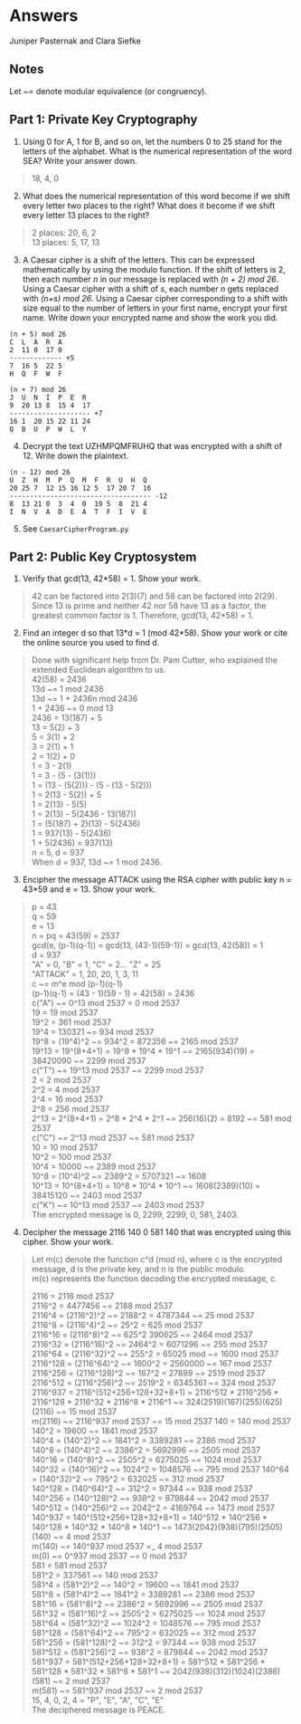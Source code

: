 # Answers

Juniper Pasternak and Clara Siefke

## Notes

Let \~= denote modular equivalence (or congruency).

## Part 1: Private Key Cryptography

1. Using 0 for A, 1 for B, and so on, let the numbers 0 to 25 stand for the letters of the alphabet. What is the numerical representation of the word SEA? Write your answer down.

> 18, 4, 0

2. What does the numerical representation of this word become if we shift every letter two places to the right? What does it become if we shift every letter 13 places to the right?

> 2 places: 20, 6, 2  
> 13 places: 5, 17, 13  

3. A Caesar cipher is a shift of the letters. This can be expressed mathematically by using the modulo function. If the shift of letters is 2, then each number _n_ in our message is replaced with _(n + 2) mod 26_. Using a Caesar cipher with a shift of _s_, each number _n_ gets replaced with _(n+s) mod 26_. Using a Caesar cipher corresponding to a shift with size equal to the number of letters in your first name, encrypt your first name. Write down your encrypted name and show the work you did.

```text
(n + 5) mod 26
C  L  A  R  A
2  11 0  17 0
------------- +5
7  16 5  22 5
H  Q  F  W  F

(n + 7) mod 26
J  U  N  I  P  E  R
9  20 13 8  15 4  17
-------------------- +7
16 1  20 15 22 11 24
Q  B  U  P  W  L  Y
```

4. Decrypt the text UZHMPQMFRUHQ that was encrypted with a shift of 12. Write down the plaintext.

```text
(n - 12) mod 26
U  Z  H  M  P  Q  M  F  R  U  H  Q
20 25 7  12 15 16 12 5  17 20 7  16
----------------------------------- -12
8  13 21 0  3  4  0  19 5  8  21 4
I  N  V  A  D  E  A  T  F  I  V  E
```

5. See `CaesarCipherProgram.py`

## Part 2: Public Key Cryptosystem

1. Verify that gcd(13, 42\*58) = 1. Show your work.

> 42 can be factored into 2(3)(7) and 58 can be factored into 2(29). Since 13 is prime and neither 42 nor 58 have 13 as a factor, the greatest common factor is 1. Therefore, gcd(13, 42\*58) = 1.

2. Find an integer d so that 13\*d = 1 (mod 42\*58). Show your work or cite the online source you used to find d.

> Done with significant help from Dr. Pam Cutter, who explained the extended Euclidean algorithm to us.  
> 42(58) = 2436  
> 13d \~= 1 mod 2436  
> 13d \~= 1 + 2436n mod 2436  
> 1 + 2436 \~= 0 mod 13  
> 2436 = 13(187) + 5  
> 13 = 5(2) + 3  
> 5 = 3(1) + 2  
> 3 = 2(1) + 1  
> 2 = 1(2) + 0  
> 1 = 3 - 2(1)  
> 1 = 3 - (5 - (3(1)))  
> 1 = (13 - (5(2))) - (5 - (13 - 5(2)))  
> 1 = 2(13 - 5(2)) + 5  
> 1 = 2(13) - 5(5)  
> 1 = 2(13) - 5(2436 - 13(187))  
> 1 = (5(187) + 2)(13) - 5(2436)  
> 1 = 937(13) - 5(2436)  
> 1 + 5(2436) = 937(13)  
> n = 5, d = 937  
> When d = 937, 13d \~= 1 mod 2436.  

3. Encipher the message ATTACK using the RSA cipher with public key n = 43\*59 and e = 13. Show your work.

> p = 43  
> q = 59  
> e = 13  
> n = pq = 43(59) = 2537  
> gcd(e, (p-1)(q-1)) = gcd(13, (43-1)(59-1)) = gcd(13, 42(58)) = 1  
> d = 937  
> "A" = 0, "B" = 1, "C" = 2... "Z" = 25  
> "ATTACK" = 1, 20, 20, 1, 3, 11  
> c \~= m^e mod (p-1)(q-1)  
> (p-1)(q-1) = (43 - 1)(59 - 1) = 42(58) = 2436  
> c("A") \~= 0^13 mod 2537 = 0 mod 2537  
> 19 = 19 mod 2537  
> 19^2 = 361 mod 2537  
> 19^4 = 130321 \~= 934 mod 2537  
> 19^8 = (19^4)^2 \~= 934^2 = 872356 \~= 2165 mod 2537  
> 19^13 = 19^(8+4+1) = 19^8 \* 19^4 \* 19^1 \~= 2165(934)(19) = 38420090 \~= 2299 mod 2537  
> c("T") \~= 19^13 mod 2537 \~= 2299 mod 2537  
> 2 = 2 mod 2537  
> 2^2 = 4 mod 2537  
> 2^4 = 16 mod 2537  
> 2^8 = 256 mod 2537  
> 2^13 = 2^(8+4+1) = 2^8 \* 2^4 \* 2^1 \~= 256(16)(2) = 8192 \~= 581 mod 2537  
> c("C") \~= 2^13 mod 2537 \~= 581 mod 2537  
> 10 = 10 mod 2537  
> 10^2 = 100 mod 2537  
> 10^4 = 10000 \~= 2389 mod 2537  
> 10^8 = (10^4)^2 \~= 2389^2 = 5707321 \~= 1608  
> 10^13 = 10^(8+4+1) = 10^8 \* 10^4 \* 10^1 \~= 1608(2389)(10) = 38415120 \~= 2403 mod 2537  
> c("K") \~= 10^13 mod 2537 \~= 2403 mod 2537  
> The encrypted message is 0, 2299, 2299, 0, 581, 2403.  

4. Decipher the message 2116 140 0 581 140 that was encrypted using this cipher. Show your work.

> Let m(c) denote the function c^d (mod n), where c is the encrypted message,
> d is the private key, and n is the public modulo.  
> m(c) represents the function decoding the encrypted message, c.  
>
> 2116 = 2116 mod 2537  
> 2116^2 = 4477456 \~= 2188 mod 2537  
> 2116^4 = (2116^2)^2 \~= 2188^2 = 4787344 \~= 25 mod 2537  
> 2116^8 = (2116^4)^2 \~= 25^2 = 625 mod 2537  
> 2116^16 = (2116^8)^2 \~= 625^2 390625 \~= 2464 mod 2537  
> 2116^32 = (2116^16)^2 \~= 2464^2 = 6071296 \~= 255 mod 2537  
> 2116^64 = (2116^32)^2 \~= 255^2 = 65025 mod \~= 1600 mod 2537  
> 2116^128 = (2116^64)^2 \~= 1600^2 = 2560000 \~= 167 mod 2537  
> 2116^256 = (2116^128)^2 \~= 167^2 = 27889 \~= 2519 mod 2537  
> 2116^512 = (2116^256)^2 \~= 2519^2 = 6345361 \~= 324 mod 2537  
> 2116^937 = 2116^(512+256+128+32+8+1) = 2116^512 \* 2116^256 \* 2116^128 \* 2116^32 \* 2116^8 \* 2116^1 \~= 324(2519)(167)(255)(625)(2116) \~= 15 mod 2537  
> m(2116) \~= 2116^937 mod 2537 \~= 15 mod 2537
> 140 = 140 mod 2537  
> 140^2 = 19600 \~= 1841 mod 2537  
> 140^4 = (140^2)^2 \~= 1841^2 = 3389281 \~= 2386 mod 2537  
> 140^8 = (140^4)^2 \~= 2386^2 = 5692996 \~= 2505 mod 2537  
> 140^16 = (140^8)^2 \~= 2505^2 = 6275025 \~= 1024 mod 2537  
> 140^32 = (140^16)^2 \~= 1024^2 = 1048576 \~= 795 mod 2537
> 140^64 = (140^32)^2 \~= 795^2 = 632025 \~= 312 mod 2537  
> 140^128 = (140^64)^2 \~= 312^2 = 97344 \~= 938 mod 2537  
> 140^256 = (140^128)^2 \~= 938^2 = 879844 \~= 2042 mod 2537  
> 140^512 = (140^256)^2 \~= 2042^2 = 4169764 \~= 1473 mod 2537  
> 140^937 = 140^(512+256+128+32+8+1) = 140^512 \* 140^256 \* 140^128 \* 140^32 \* 140^8 \* 140^1 \~= 1473(2042)(938)(795)(2505)(140) \~= 4 mod 2537  
> m(140) \~= 140^937 mod 2537 =_ 4 mod 2537  
> m(0) \~= 0^937 mod 2537 \~= 0 mod 2537  
> 581 = 581 mod 2537  
> 581^2 = 337561 \~= 140 mod 2537  
> 581^4 = (581^2)^2 \~= 140^2 = 19600 \~= 1841 mod 2537  
> 581^8 = (581^4)^2 \~= 1841^2 = 3389281 \~= 2386 mod 2537  
> 581^16 = (581^8)^2 \~= 2386^2 = 5692996 \~= 2505 mod 2537  
> 581^32 = (581^16)^2 \~= 2505^2 = 6275025 \~= 1024 mod 2537  
> 581^64 = (581^32)^2 \~= 1024^2 = 1048576 \~= 795 mod 2537  
> 581^128 = (581^64)^2 \~= 795^2 = 632025 \~= 312 mod 2537  
> 581^256 = (581^128)^2 \~= 312^2 = 97344 \~= 938 mod 2537  
> 581^512 = (581^256)^2 \~= 938^2 = 879844 \~= 2042 mod 2537
> 581^937 = 581^(512+256+128+32+8+1) = 581^512 \* 581^256 \* 581^128 \* 581^32 \* 581^8 \* 581^1 \~= 2042(938)(312)(1024)(2386)(581) \~= 2 mod 2537  
> m(581) \~= 581^937 mod 2537 \~= 2 mod 2537  
> 15, 4, 0, 2, 4 = "P", "E", "A", "C", "E"  
> The deciphered message is PEACE.
